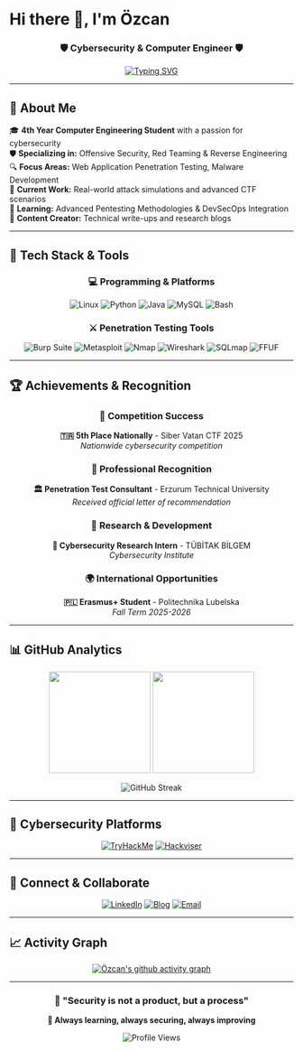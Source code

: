 # Hi there 👋, I'm Özcan

<div align="center">
  
### 🛡️ Cybersecurity & Computer Engineer 🛡️

[![Typing SVG](https://readme-typing-svg.herokuapp.com?font=Fira+Code&weight=500&size=22&pause=1000&color=00F7FF&center=true&vCenter=true&width=600&lines=Cybersecurity+Researcher;Red+Team+Specialist;Penetration+Tester;CTF+Player;Computer+Engineering+Student)](https://git.io/typing-svg)

</div>

---

## 🧠 About Me

🎓 **4th Year Computer Engineering Student** with a passion for cybersecurity  
🛡️ **Specializing in:** Offensive Security, Red Teaming & Reverse Engineering  
🔍 **Focus Areas:** Web Application Penetration Testing, Malware Development  
🧪 **Current Work:** Real-world attack simulations and advanced CTF scenarios  
🔭 **Learning:** Advanced Pentesting Methodologies & DevSecOps Integration  
📝 **Content Creator:** Technical write-ups and research blogs

---

## 🚀 Tech Stack & Tools

<div align="center">

### 💻 Programming & Platforms
![Linux](https://img.shields.io/badge/Linux-FCC624?style=for-the-badge&logo=linux&logoColor=black)
![Python](https://img.shields.io/badge/Python-3776AB?style=for-the-badge&logo=python&logoColor=white)
![Java](https://img.shields.io/badge/Java-007396?style=for-the-badge&logo=openjdk&logoColor=white)
![MySQL](https://img.shields.io/badge/MySQL-4479A1?style=for-the-badge&logo=mysql&logoColor=white)
![Bash](https://img.shields.io/badge/Bash-4EAA25?style=for-the-badge&logo=gnu-bash&logoColor=white)

### ⚔️ Penetration Testing Tools
![Burp Suite](https://img.shields.io/badge/Burp%20Suite-ff7043?style=for-the-badge&logo=burpsuite&logoColor=white)
![Metasploit](https://img.shields.io/badge/Metasploit-5e429f?style=for-the-badge&logo=metasploit&logoColor=white)
![Nmap](https://img.shields.io/badge/Nmap-214478?style=for-the-badge&logo=gnupg&logoColor=white)
![Wireshark](https://img.shields.io/badge/Wireshark-1679A7?style=for-the-badge&logo=wireshark&logoColor=white)
![SQLmap](https://img.shields.io/badge/SQLmap-eb4034?style=for-the-badge&logo=sqlite&logoColor=white)
![FFUF](https://img.shields.io/badge/FFUF-4caf50?style=for-the-badge&logo=hackthebox&logoColor=white)

</div>

---

## 🏆 Achievements & Recognition

<div align="center">

### 🥇 Competition Success
**🇹🇷 5th Place Nationally** - Siber Vatan CTF 2025  
*Nationwide cybersecurity competition*

### 🎯 Professional Recognition  
**🏛️ Penetration Test Consultant** - Erzurum Technical University  
*Received official letter of recommendation*

### 🔬 Research & Development
**🧪 Cybersecurity Research Intern** - TÜBİTAK BİLGEM  
*Cybersecurity Institute*

### 🌍 International Opportunities
**🇵🇱 Erasmus+ Student** - Politechnika Lubelska  
*Fall Term 2025-2026*

</div>

---

## 📊 GitHub Analytics

<div align="center">

<img height="180em" src="https://github-readme-stats.vercel.app/api?username=ozcanpng&show_icons=true&theme=tokyonight&include_all_commits=true&count_private=true"/>
<img height="180em" src="https://github-readme-stats.vercel.app/api/top-langs/?username=ozcanpng&layout=compact&langs_count=8&theme=tokyonight"/>

</div>

<div align="center">

![GitHub Streak](https://github-readme-streak-stats.herokuapp.com?user=ozcanpng&theme=tokyonight&hide_border=true)

</div>

---

## 🎯 Cybersecurity Platforms

<div align="center">

[![TryHackMe](https://img.shields.io/badge/TryHackMe-212c42?style=for-the-badge&logo=tryhackme&logoColor=red)](https://tryhackme.com/p/ozcan.png)
[![Hackviser](https://img.shields.io/badge/Hackviser-2E3440?style=for-the-badge&logo=verizon&logoColor=white)](https://app.hackviser.com/profile/ozcanpng)

</div>

---

## 🔗 Connect & Collaborate

<div align="center">

[![LinkedIn](https://img.shields.io/badge/LinkedIn-0077B5?style=for-the-badge&logo=linkedin&logoColor=white)](https://linkedin.com/in/özcanersan)
[![Blog](https://img.shields.io/badge/Technical_Blog-000000?style=for-the-badge&logo=github&logoColor=white)](https://ozcanpng.github.io)
[![Email](https://img.shields.io/badge/Email-D14836?style=for-the-badge&logo=gmail&logoColor=white)](mailto:your-email@example.com)

</div>

---

## 📈 Activity Graph

<div align="center">

[![Özcan's github activity graph](https://github-readme-activity-graph.vercel.app/graph?username=ozcanpng&theme=tokyo-night)](https://github.com/ashutosh00710/github-readme-activity-graph)

</div>

---

<div align="center">

### 💭 "Security is not a product, but a process" 

**🎯 Always learning, always securing, always improving**

![Profile Views](https://komarev.com/ghpvc/?username=ozcanpng&color=blueviolet&style=for-the-badge)

</div>
